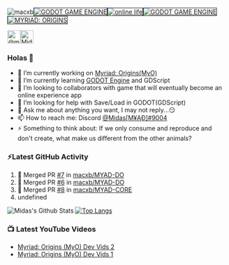 <p align="left"><img src="https://komarev.com/ghpvc/?username=macxb" alt="macxb" /><a href="https://godotengine.org" target="_new"><img src="https://img.shields.io/badge/godot-v3.2-%23478cbf" alt="GODOT GAME ENGINE" border="1" /></a><a href="https://img.shields.io/badge/online%20life-100%25" target="_new"><img src="https://img.shields.io/badge/online%20life-100%25-green" alt="online life" border="1" /></a><a href="https://fairplayalliance.org/" target="_new"><img src="https://img.shields.io/badge/Fairplay-100%25-green" alt="GODOT GAME ENGINE" border="1" /></a><a href="https://github.com/macxb/MyO" target="_new"><img src="https://img.shields.io/badge/MYRIAD-ORIGINS-green" alt="MYRIAD: ORIGINS" border="1" /></a></p>

<p align="left"><a href="https://twitter.com/@midasmyad" target="blank"><img align="center" src="https://cdn.jsdelivr.net/npm/simple-icons@3.0.1/icons/twitter.svg" alt="@midasmyad" height="30" width="30" /></a><a href="https://www.youtube.com/channel/UCFzCfc1OynL5rKweBAKgwJg" target="blank"><img align="center" src="https://cdn.jsdelivr.net/npm/simple-icons@3.0.1/icons/youtube.svg" alt="Midas MYAD" height="30" width="30" /></a></p>

### Holas 👋

- 🔭 I’m currently working on [Myriad: Origins(MyO)](https://github.com/macxb/MyO)
- 🌱 I’m currently learning [GODOT Engine](https://godotengine.org/) and GDScript
- 👯 I’m looking to collaborators with game that will eventually become an online experience app
- 🤔 I’m looking for help with Save/Load in GODOT(GDScript)
- 💬 Ask me about anything you want, I may not reply...😏
- 📫 How to reach me: Discord [@Midas[Μ¥ĄĐ]#9004](https://discord.gg/2qd2cmy)
- ⚡ Something to think about: If we only consume and reproduce and don't create, what make us different from the other animals?

### ⚡Latest GitHub Activity
<!--START_SECTION:activity-->

1. 🎉 Merged PR [#7](https://github.com/macxb/MYAD-DO/pull/7) in [macxb/MYAD-DO](https://github.com/macxb/MYAD-DO)
2. 🎉 Merged PR [#6](https://github.com/macxb/MYAD-DO/pull/6) in [macxb/MYAD-DO](https://github.com/macxb/MYAD-DO)
3. 🎉 Merged PR [#8](https://github.com/macxb/MYAD-CORE/pull/8) in [macxb/MYAD-CORE](https://github.com/macxb/MYAD-CORE)
4. undefined
<!--END_SECTION:activity-->

<img align="left" alt="Midas's Github Stats" src="https://github-readme-stats.vercel.app/api?username=macxb&show_icons=true&hide_border=true&count_private=true&theme=radical" />

[![Top Langs](https://github-readme-stats.vercel.app/api/top-langs/?username=macxb&hide_border=true&count_private=true&theme=radical)](https://github.com/anuraghazra/github-readme-stats)

### 📺 Latest YouTube Videos
<!-- YOUTUBE:START -->
- [Myriad: Origins (MyO) Dev Vids 2](https://www.youtube.com/watch?v=stp-tQMG93o)
- [Myriad: Origins (MyO) Dev Vids 1](https://www.youtube.com/watch?v=XriNttqnjqg)
<!-- YOUTUBE:END -->
